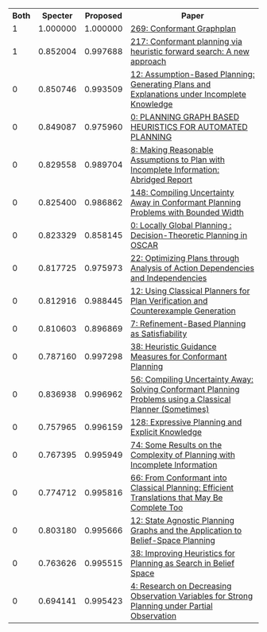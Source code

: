 <html><table><tr>
<th>Both</th>
<th>Specter</th>
<th>Proposed</th>
<th>Paper</th>
</tr>
<tr>
<td>1</td>
<td>1.000000</td>
<td>1.000000</td>
<td><a href="https://www.semanticscholar.org/paper/88c3f0ce160a6e33e3780a135011915c07a0373d">269: Conformant Graphplan</a></td>
</tr>
<tr>
<td>1</td>
<td>0.852004</td>
<td>0.997688</td>
<td><a href="https://www.semanticscholar.org/paper/555656fe66a06eea17ed01f0d84e5df609667839">217: Conformant planning via heuristic forward search: A new approach</a></td>
</tr>
<tr>
<td>0</td>
<td>0.850746</td>
<td>0.993509</td>
<td><a href="https://www.semanticscholar.org/paper/79c8ad4c841b0e27323ee61b26a2146889354e60">12: Assumption-Based Planning: Generating Plans and Explanations under Incomplete Knowledge</a></td>
</tr>
<tr>
<td>0</td>
<td>0.849087</td>
<td>0.975960</td>
<td><a href="https://www.semanticscholar.org/paper/6873f4850db72d4dd9025663978c3917fbc398a8">0: PLANNING GRAPH BASED HEURISTICS FOR AUTOMATED PLANNING</a></td>
</tr>
<tr>
<td>0</td>
<td>0.829558</td>
<td>0.989704</td>
<td><a href="https://www.semanticscholar.org/paper/feeb5ea82240f7d63e0ecf1ac41a6dae880b82f2">8: Making Reasonable Assumptions to Plan with Incomplete Information: Abridged Report</a></td>
</tr>
<tr>
<td>0</td>
<td>0.825400</td>
<td>0.986862</td>
<td><a href="https://www.semanticscholar.org/paper/a671696bd109b97de56abf3722de3187d4d2e4dd">148: Compiling Uncertainty Away in Conformant Planning Problems with Bounded Width</a></td>
</tr>
<tr>
<td>0</td>
<td>0.823329</td>
<td>0.858145</td>
<td><a href="https://www.semanticscholar.org/paper/bd7ea4f8abf703ef56ce5752bc83c92f41e70781">0: Locally Global Planning : Decision-Theoretic Planning in OSCAR</a></td>
</tr>
<tr>
<td>0</td>
<td>0.817725</td>
<td>0.975973</td>
<td><a href="https://www.semanticscholar.org/paper/527315394b8fd919d56342a95d506d6e407a9062">22: Optimizing Plans through Analysis of Action Dependencies and Independencies</a></td>
</tr>
<tr>
<td>0</td>
<td>0.812916</td>
<td>0.988445</td>
<td><a href="https://www.semanticscholar.org/paper/6734ae3673a96a625e4db1e125eb2f3fdb5c9184">12: Using Classical Planners for Plan Verification and Counterexample Generation</a></td>
</tr>
<tr>
<td>0</td>
<td>0.810603</td>
<td>0.896869</td>
<td><a href="https://www.semanticscholar.org/paper/6eda465e3ed1ff78c75c72138fe3e4960c54743f">7: Refinement-Based Planning as Satisfiability</a></td>
</tr>
<tr>
<td>0</td>
<td>0.787160</td>
<td>0.997298</td>
<td><a href="https://www.semanticscholar.org/paper/ff5cff13a45b8afc06633b56a88ed525784f4180">38: Heuristic Guidance Measures for Conformant Planning</a></td>
</tr>
<tr>
<td>0</td>
<td>0.836938</td>
<td>0.996962</td>
<td><a href="https://www.semanticscholar.org/paper/0f8bb5fb350920f4f0493280f32813324272f348">56: Compiling Uncertainty Away: Solving Conformant Planning Problems using a Classical Planner (Sometimes)</a></td>
</tr>
<tr>
<td>0</td>
<td>0.757965</td>
<td>0.996159</td>
<td><a href="https://www.semanticscholar.org/paper/3ced821efbd312c79b9fd02b6e1af998bb384919">128: Expressive Planning and Explicit Knowledge</a></td>
</tr>
<tr>
<td>0</td>
<td>0.767395</td>
<td>0.995949</td>
<td><a href="https://www.semanticscholar.org/paper/67789b223fd3bcca6695d7b2152aa7bd8f3573eb">74: Some Results on the Complexity of Planning with Incomplete Information</a></td>
</tr>
<tr>
<td>0</td>
<td>0.774712</td>
<td>0.995816</td>
<td><a href="https://www.semanticscholar.org/paper/e0866d8afc23b80ad451a44aa1925399663bbee4">66: From Conformant into Classical Planning: Efficient Translations that May Be Complete Too</a></td>
</tr>
<tr>
<td>0</td>
<td>0.803180</td>
<td>0.995666</td>
<td><a href="https://www.semanticscholar.org/paper/1ba29305aec7e1cd719b9a0912b484a1a18932b4">12: State Agnostic Planning Graphs and the Application to Belief-Space Planning</a></td>
</tr>
<tr>
<td>0</td>
<td>0.763626</td>
<td>0.995515</td>
<td><a href="https://www.semanticscholar.org/paper/bc1050e8029c7234002ff9b826e83acd1008ba57">38: Improving Heuristics for Planning as Search in Belief Space</a></td>
</tr>
<tr>
<td>0</td>
<td>0.694141</td>
<td>0.995423</td>
<td><a href="https://www.semanticscholar.org/paper/67d66d5e1993d4dabd7886b8253d9dcb6ac4ab11">4: Research on Decreasing Observation Variables for Strong Planning under Partial Observation</a></td>
</tr>
</table></html>
